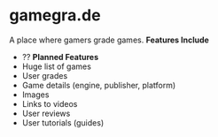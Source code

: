 # gamegra.de
A place where gamers grade games.
**Features Include**
- ??
**Planned Features**
- Huge list of games
- User grades
- Game details (engine, publisher, platform)
- Images
- Links to videos
- User reviews
- User tutorials (guides)